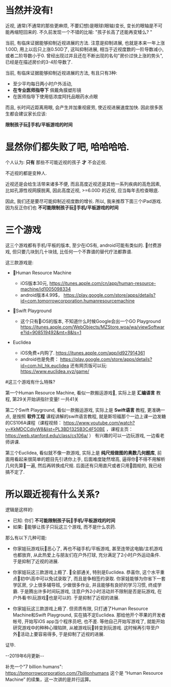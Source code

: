 <!--
.. title: 治疗近视的三个iPad游戏
.. slug: 3-ipad-games-for-myopia
.. date: 2017-12-28 15:00:12 UTC+08:00
.. tags:
.. category:
.. link:
.. description:
.. type: text
-->

# 当然并没有!

近视, 通常(不通常的那些更麻烦, 不要幻想)是眼球(眼轴)变长, 变长的眼轴是不可能再缩短回来的. 不久前发现一个不错的比喻: "孩子长高了还能再变矮么? "
<!-- TEASER_END -->

当前, 有临床证据能够抑制近视进展的方法. 注意是抑制进展, 也就是本来一年上涨1.00D, 用上以后只上涨0.50D了, 这叫抑制进展, 相当于近视度数的一阶导数减小, 或者二阶导数小于0. 曾经出现过并且还在不断出现的名句"房价过快上涨的势头", 已经是在描述房价的3-4阶导数了.

当前, 有临床证据能够抑制近视进展的方法, 有且只有3种:

* 至少平均每日两小时户外活动,
* **在专业医师指导下** 佩戴角膜塑形镜
* 在医师指导下使用低浓度阿托品眼药水点眼

而且, 长时间近距离用眼, 会产生并加重视疲劳, 使近视进展速度加快. 因此很多医生都会建议家长应该:

**限制孩子玩手机/平板游戏的时间**

# 显然你们都失败了吧, 哈哈哈哈.

个人认为: **只有** 那些不可能近视的孩子 **才** 不会近视.

不近视的都是变种人.

近视还是会给生活带来诸多不便, 而且高度近视还是其他一系列疾病的高危因素, 比如孔源性视网膜脱离, 因此高度近视, >=6.00D 的近视, 应当每年去检查眼底.

因此, 我们还是要尽可能抑制近视度数的增长. 所以, 我来推荐下面三个iPad游戏. 因为反正你们也 **不可能限制孩子玩手机/平板游戏的时间**

# 三个游戏

这三个游戏都有手机/平板的版本, 至少在iOS有, android可能有类似的. 付费游戏, 但只要几块到几十块钱, 比任何一个不靠谱的替代疗法都靠谱.

这三款游戏是:

* Human Resource Machine
    * iOS版本30元,
https://itunes.apple.com/cn/app/human-resource-machine/id1005098334
    * android版本4.99$，
https://play.google.com/store/apps/details?id=com.tomorrowcorporation.humanresourcemachine

* Swift Playground
    * 这个只有iOS的版本, 不知道什么时候Google会出一个GO Playground
https://itunes.apple.com/WebObjects/MZStore.woa/wa/viewSoftware?id=908519492&mt=8&ls=1

* Euclidea
    * iOS免费+内购了.
https://itunes.apple.com/app/id927914361
    * android也是免费：
https://play.google.com/store/apps/details?id=com.hil_hk.euclidea
还有网页版可以玩: https://www.euclidea.xyz/game/

#这三个游戏有什么特殊?

第一个Human Resource Machine, 看似一款搬运游戏, 实际上是 **汇编语言** 教程, 第29关开始讲指针变量! 一共41关

第二个Swift Playground, 看似一款搬运游戏, 实际上是 **Swift语言** 教程, 更准确一点, 是按照 **软件工程** 课程讲解的swift语言教程, 就是斯坦福那个一边上课一边发糖的CS106A课程（课程视频：
https://www.youtube.com/watch?v=KkMDCCdjyW8&list=PL3BD1325B3C4F50BE
，课程主页：https://web.stanford.edu/class/cs106a/ ）
有兴趣的可以一边玩游戏, 一边看老师讲课.

第三个Euclidea, 看似就不像一款游戏, 实际上是 **纯尺规做图的奥数几何题库**, 前面用看起来很简单的题目先引诱你上手, 后面难度陡然增高, 逼得你不得不用解析几何先算一遍, 然后再转换成尺规. 后面还有只用直尺或者只用圆规的, 我已经搞不定了.

# 所以跟近视有什么关系?

逻辑是这样的:

* 已知: 你们 **不可能限制孩子玩手机/平板游戏的时间**
* 如果: 能够让孩子只玩这三个游戏, 而不是什么农药.

那么有以下几种可能:

* 你家娃玩游戏玩恶心了, 再也不碰手机/平板游戏, 甚至连带这电脑/主机游戏也都放弃, 从此热爱上与朋友们在户外打球, 充分满足了2小时户外运动条件. 于是抑制了近视的进展.

* 你家娃玩这三款游戏上瘾了. 全部通关, 特别是Euclidea. 恭喜你, 这个水平重点初中\高中可以免试录取了, 而且是争相签约录取. 你家娃能够为你省下一套学区房, 少上很多辅导班, 少做很多作业, 并且能够有良好的学习习惯, 终成学霸. 于是腾出许多时间玩游戏, 注意户外2小时活动并不限制是否是玩游戏, 在户外看书\玩游戏也是可以的. 于是抑制了近视的进展.

* 你家娃玩这三款游戏上瘾了. 但资质有限, 只打通了Human Resource Machine和Swift Playground, 实在搞不定Euclidea. 那给他开个苹果的开发者帐号, 开始写iOS app当个程序员吧, 也不差. 等他自己开始写游戏了, 就能开始研究游戏中的种种心理陷阱, 从被游戏玩转变到玩游戏. 这时候再引导至户外活动上要容易得多, 于是抑制了近视的进展.

证毕.

--2019年6月更新--

补充一个"7 billion humans": https://tomorrowcorporation.com/7billionhumans 这个是 “Human Resource Machine” 的续集，这一次讲的是并行运算。
